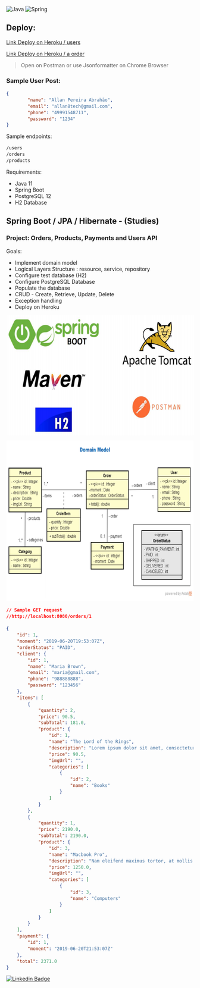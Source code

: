 ![Java](https://img.shields.io/badge/Java-ED8B00?style=for-the-badge&logo=java&logoColor=white)
![Spring](https://img.shields.io/badge/Spring_Boot-F2F4F9?style=for-the-badge&logo=spring-boot)

## Deploy:

[Link Deploy on Heroku / users](https://order-springboot-all-an.herokuapp.com/users)

[Link Deploy on Heroku / a order](https://order-springboot-all-an.herokuapp.com/orders/1)

> Open on Postman or use Jsonformatter on Chrome Browser

### Sample User Post:

```json
{ 
        "name": "Allan Pereira Abrahão", 
        "email": "allan8tech@gmail.com", 
        "phone": "49991548711", 
        "password": "1234" 
} 

```

Sample endpoints:

```bash
/users
/orders
/products
```


Requirements: 
- Java 11
- Spring Boot
- PostgreSQL 12
- H2 Database

## Spring Boot / JPA / Hibernate - (Studies)
### Project: Orders, Products, Payments and Users API

Goals: 
- Implement domain model
- Logical Layers Structure : resource, service, repository 
- Configure test database (H2)
- Configure PostgreSQL Database 
- Populate the database
- CRUD - Create, Retrieve, Update, Delete 
- Exception handling
- Deploy on Heroku

<p align="center">
        <a href="https://www.linkedin.com/in/all-an/">
        <img align="center" width="613" height="323"  src="/img/title1.png" />
</a>
</p>

<p align="center">
        <a href="https://www.linkedin.com/in/all-an/">
        <img align="center" width="741" height="433"  src="/img/title2.png" />
</a>
</p>

```json
// Sample GET request
//http://localhost:8080/orders/1

{
    "id": 1,
    "moment": "2019-06-20T19:53:07Z",
    "orderStatus": "PAID",
    "client": {
        "id": 1,
        "name": "Maria Brown",
        "email": "maria@gmail.com",
        "phone": "988888888",
        "password": "123456"
    },
    "items": [
        {
            "quantity": 2,
            "price": 90.5,
            "subTotal": 181.0,
            "product": {
                "id": 1,
                "name": "The Lord of the Rings",
                "description": "Lorem ipsum dolor sit amet, consectetur.",
                "price": 90.5,
                "imgUrl": "",
                "categories": [
                    {
                        "id": 2,
                        "name": "Books"
                    }
                ]
            }
        },
        {
            "quantity": 1,
            "price": 2190.0,
            "subTotal": 2190.0,
            "product": {
                "id": 3,
                "name": "Macbook Pro",
                "description": "Nam eleifend maximus tortor, at mollis.",
                "price": 1250.0,
                "imgUrl": "",
                "categories": [
                    {
                        "id": 3,
                        "name": "Computers"
                    }
                ]
            }
        }
    ],
    "payment": {
        "id": 1,
        "moment": "2019-06-20T21:53:07Z"
    },
    "total": 2371.0
}
```

<a href="https://www.linkedin.com/in/allan-pereira-abrahao" rel="nofollow"><img src="https://img.shields.io/badge/LinkedIn-0077B5?style=for-the-badge&logo=linkedin&logoColor=white" alt="Linkedin Badge" data-canonical-src="https://img.shields.io/badge/-Allan-blue?style=flat-square&amp;logo=Linkedin&amp;logoColor=white&amp;link=https://www.linkedin.com/in/allan-pereira-abrahao/%C3%A3o-7b72b5202/" style="max-width: 100%;"></a>



